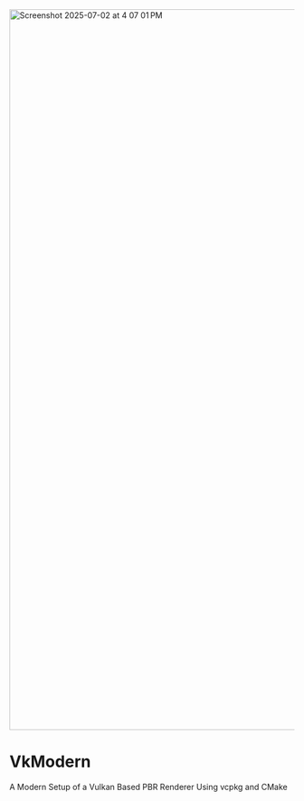 <img width="1274" alt="Screenshot 2025-07-02 at 4 07 01 PM" src="https://github.com/user-attachments/assets/13b4a1bc-fa87-44b7-973a-3680117e64e8" />


# VkModern

A Modern Setup of a Vulkan Based PBR Renderer Using vcpkg and CMake
